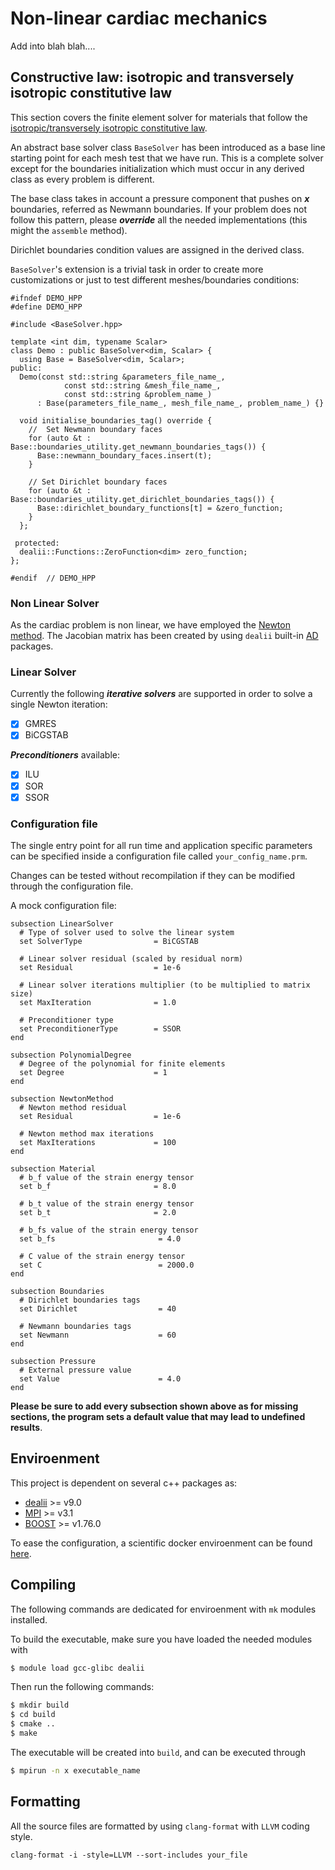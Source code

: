 # Non-linear cardiac mechanics

Add into blah blah....

## Constructive law: isotropic and transversely isotropic constitutive law
This section covers the finite element solver for materials that follow the [isotropic/transversely isotropic constitutive law](https://pubmed.ncbi.nlm.nih.gov/8550635/).

An abstract base solver class `BaseSolver` has been introduced as a base line starting point for each mesh test that we have run.
This is a complete solver except for the boundaries initialization which must occur in any derived class as every problem is different.

The base class takes in account a pressure component that pushes on ***x*** boundaries, referred as Newmann boundaries.
If your problem does not follow this pattern, please ***override*** all the needed implementations (this might the `assemble` method).

Dirichlet boundaries condition values are assigned in the derived class.

`BaseSolver`'s extension is a trivial task in order to create more customizations or just to test different meshes/boundaries conditions:
```
#ifndef DEMO_HPP
#define DEMO_HPP

#include <BaseSolver.hpp>

template <int dim, typename Scalar>
class Demo : public BaseSolver<dim, Scalar> {
  using Base = BaseSolver<dim, Scalar>;
public:
  Demo(const std::string &parameters_file_name_,
            const std::string &mesh_file_name_,
            const std::string &problem_name_)
      : Base(parameters_file_name_, mesh_file_name_, problem_name_) {}

  void initialise_boundaries_tag() override {
    //  Set Newmann boundary faces
    for (auto &t : Base::boundaries_utility.get_newmann_boundaries_tags()) {
      Base::newmann_boundary_faces.insert(t);
    }

    // Set Dirichlet boundary faces
    for (auto &t : Base::boundaries_utility.get_dirichlet_boundaries_tags()) {
      Base::dirichlet_boundary_functions[t] = &zero_function;
    }
  };

 protected:
  dealii::Functions::ZeroFunction<dim> zero_function;
};

#endif  // DEMO_HPP
```

### Non Linear Solver
As the cardiac problem is non linear, we have employed the [Newton method](https://en.wikipedia.org/wiki/Newton%27s_method).
The Jacobian matrix has been created by using `dealii` built-in [AD](https://www.dealii.org/current/doxygen/deal.II/group__auto__symb__diff.html) packages. 

### Linear Solver
Currently the following ***iterative solvers*** are supported in order to solve a single Newton iteration:
- [x] GMRES
- [x] BiCGSTAB

***Preconditioners*** available:
- [x] ILU
- [x] SOR
- [x] SSOR

### Configuration file
The single entry point for all run time and application specific parameters can be specified inside a configuration file called `your_config_name.prm`.

Changes can be tested without recompilation if they can be modified through the configuration file.

A mock configuration file:
```
subsection LinearSolver
  # Type of solver used to solve the linear system
  set SolverType                = BiCGSTAB

  # Linear solver residual (scaled by residual norm)
  set Residual                  = 1e-6

  # Linear solver iterations multiplier (to be multiplied to matrix size)
  set MaxIteration              = 1.0

  # Preconditioner type
  set PreconditionerType        = SSOR
end

subsection PolynomialDegree
  # Degree of the polynomial for finite elements
  set Degree                    = 1
end

subsection NewtonMethod
  # Newton method residual
  set Residual                  = 1e-6

  # Newton method max iterations
  set MaxIterations             = 100
end

subsection Material
  # b_f value of the strain energy tensor
  set b_f                       = 8.0

  # b_t value of the strain energy tensor
  set b_t                       = 2.0

  # b_fs value of the strain energy tensor
  set b_fs                       = 4.0

  # C value of the strain energy tensor
  set C                          = 2000.0
end

subsection Boundaries
  # Dirichlet boundaries tags
  set Dirichlet                  = 40

  # Newmann boundaries tags
  set Newmann                    = 60
end

subsection Pressure
  # External pressure value
  set Value                      = 4.0
end
```
**Please be sure to add every subsection shown above as for missing sections, the program sets a default value that may lead to undefined results**.

## Enviroenment
This project is dependent on several c++ packages as:
- [dealii](https://www.dealii.org/current/doxygen/deal.II/) >= v9.0
- [MPI](https://www.open-mpi.org/) >= v3.1
- [BOOST](https://www.boost.org/) >= v1.76.0

To ease the configuration, a scientific docker enviroenment can be found [here](https://hub.docker.com/r/pcafrica/mk).

## Compiling
The following commands are dedicated for enviroenment with `mk` modules installed.

To build the executable, make sure you have loaded the needed modules with
```bash
$ module load gcc-glibc dealii
```
Then run the following commands:
```bash
$ mkdir build
$ cd build
$ cmake ..
$ make
```
The executable will be created into `build`, and can be executed through
```bash
$ mpirun -n x executable_name
```

## Formatting
All the source files are formatted by using `clang-format` with `LLVM` coding style.
```
clang-format -i -style=LLVM --sort-includes your_file
```
